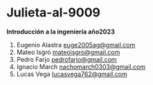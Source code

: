 # Julieta-al-9009

**Introducción a la ingeniería año2023**

1. Eugenio Alastra euge2005ag@gmail.com
2. Mateo Isgró mateoisgro@gmail.com
3. Pedro Farjo pedrofarjo@gmail.com
4. Ignacio March nachomarch0303@gmail.com
5. Lucas Vega lucasvega762@gmail.com
